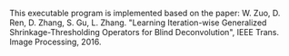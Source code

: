 This executable program is implemented based on the paper:
W. Zuo, D. Ren, D. Zhang, S. Gu, L. Zhang. "Learning Iteration-wise Generalized Shrinkage-Thresholding Operators for Blind Deconvolution", IEEE Trans. Image Processing, 2016.
